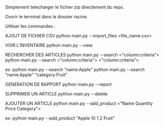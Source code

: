 Simplement telecharger le fichier zip directement du repo.

Ouvrir le terminal dans le dossier racine.

Utiliser les commandes :

AJOUT DE FICHIER CSV
python main.py --import_files <file_name.csv>


VOIR L'INVENTAIRE
python main.py --view


RECHERCHER DES ARTICLES
python main.py --search <"column:criteria">
python main.py --search <"column:criteria"> <"column:criteria">

ex:
python main.py --search "name:Apple"
python main.py --search "name:Apple" "category:Fruit"


GENERATION DE RAPPORT
python main.py --report


SUPPRIMER UN ARTICLE
python main.py --delete <ID>


AJOUTER UN ARTICLE
python main.py --add_product <"Name Quantity Price Category">

ex:
python main.py --add_product "Apple 10 1.2 Fruit"
